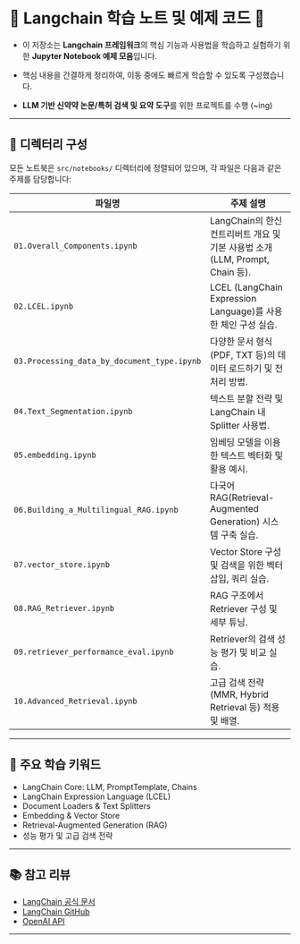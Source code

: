 # 🧐 Langchain 학습 노트 및 예제 코드 🚀

- 이 저장소는 **Langchain 프레임워크**의 핵심 기능과 사용법을 학습하고 실험하기 위한 **Jupyter Notebook 예제 모음**입니다.  

- 핵심 내용을 간결하게 정리하여, 이동 중에도 빠르게 학습할 수 있도록 구성했습니다.

- **LLM 기반 신약약 논문/특허 검색 및 요약 도구**를 위한 프로젝트를 수행 (~ing)

---

## 📂 디렉터리 구성

모든 노트북은 `src/notebooks/` 디렉터리에 정렬되어 있으며, 각 파일은 다음과 같은 주제를 담당합니다:

| 파일명                                         | 주제 설명                                                      |
| ------------------------------------------- | ---------------------------------------------------------- |
| `01.Overall_Components.ipynb`               | LangChain의 한신 컨트리버트 개요 및 기본 사용법 소개 (LLM, Prompt, Chain 등). |
| `02.LCEL.ipynb`                             | LCEL (LangChain Expression Language)를 사용한 체인 구성 실습.        |
| `03.Processing_data_by_document_type.ipynb` | 다양한 문서 형식(PDF, TXT 등)의 데이터 로드하기 및 전처리 방법.                  |
| `04.Text_Segmentation.ipynb`                | 텍스트 분할 전략 및 LangChain 내 Splitter 사용법.                      |
| `05.embedding.ipynb`                        | 임베딩 모델을 이용한 텍스트 벡터화 및 활용 예시.                               |
| `06.Building_a_Multilingual_RAG.ipynb`      | 다국어 RAG(Retrieval-Augmented Generation) 시스템 구축 실습.         |
| `07.vector_store.ipynb`                     | Vector Store 구성 및 검색을 위한 벡터 삽입, 쿼리 실습.                    |
| `08.RAG_Retriever.ipynb`                    | RAG 구조에서 Retriever 구성 및 세부 튜닝.                             |
| `09.retriever_performance_eval.ipynb`       | Retriever의 검색 성능 평가 및 비교 실습.                               |
| `10.Advanced_Retrieval.ipynb`               | 고급 검색 전략(MMR, Hybrid Retrieval 등) 적용 및 배열.                 |

---

## 🧪 주요 학습 키워드

* LangChain Core: LLM, PromptTemplate, Chains
* LangChain Expression Language (LCEL)
* Document Loaders & Text Splitters
* Embedding & Vector Store
* Retrieval-Augmented Generation (RAG)
* 성능 평가 및 고급 검색 전략

---

## 📚 참고 리뷰

* [LangChain 공식 문서](https://docs.langchain.com/)
* [LangChain GitHub](https://github.com/langchain-ai/langchain)
* [OpenAI API](https://platform.openai.com/docs/)

---
